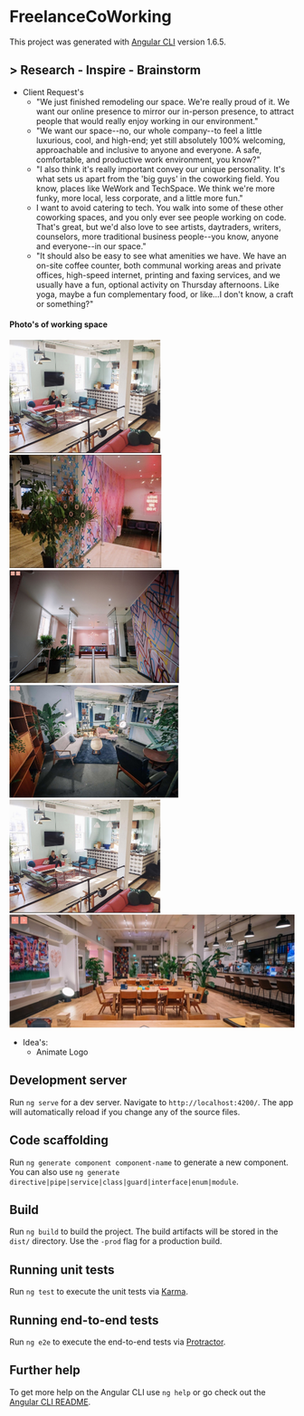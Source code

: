 # FreelanceCoWorking

This project was generated with [Angular CLI](https://github.com/angular/angular-cli) version 1.6.5.

## > Research - Inspire - Brainstorm

* Client Request's
  * "We just finished remodeling our space. We're really proud of it. We want our online presence to mirror our in-person presence, to attract people that would really enjoy working in our environment."
  * "We want our space--no, our whole company--to feel a little luxurious, cool, and high-end; yet still absolutely 100% welcoming, approachable and inclusive to anyone and everyone. A safe, comfortable, and productive work environment, you know?"
  * "I also think it's really important convey our unique personality. It's what sets us apart from the 'big guys' in the coworking field. You know, places like WeWork and TechSpace. We think we're more funky, more local, less corporate, and a little more fun."
  * I want to avoid catering to tech. You walk into some of these other coworking spaces, and you only ever see people working on code. That's great, but we'd also love to see artists, daytraders, writers, counselors, more traditional business people--you know, anyone and everyone--in our space."
  * "It should also be easy to see what amenities we have. We have an on-site coffee counter, both communal working areas and private offices, high-speed internet, printing and faxing services, and we usually have a fun, optional activity on Thursday afternoons. Like yoga, maybe a fun complementary food, or like...I don't know, a craft or something?"

####  Photo's of working space
<link rel="stylesheet"  href="https://cdnjs.cloudflare.com/ajax/libs/github-markdown-css/2.10.0/github-markdown.css">
<style>
<!-- .markdown-body {
	box-sizing: border-box;
	min-width: 200px;
	max-width: 980px;
	margin: 0 auto;
	padding: 45px;
} -->

.flex-container {
  display: flex;
}

@media (max-width: 767px) {
	.markdown-body {
		padding: 15px;
	}
}
</style>

<div class="flex-container">
<img src="/src/assets/client-photos/coffee-counter-area.jpg" height="200">
<img src="/src/assets/client-photos/front-entrance-looking-out.jpg" height="200">
<img src="/src/assets/client-photos/front-entrance.jpg" height="200">
<img src="/src/assets/client-photos/one-meeting-area.jpg" height="200">
<img src="/src/assets/client-photos/coffee-counter-area.jpg" height="200">
<img src="/src/assets/client-photos/communal-workspace.jpg" height="200">
<div>


* Idea's:
  * Animate Logo



## Development server

Run `ng serve` for a dev server. Navigate to `http://localhost:4200/`. The app will automatically reload if you change any of the source files.

## Code scaffolding

Run `ng generate component component-name` to generate a new component. You can also use `ng generate directive|pipe|service|class|guard|interface|enum|module`.

## Build

Run `ng build` to build the project. The build artifacts will be stored in the `dist/` directory. Use the `-prod` flag for a production build.

## Running unit tests

Run `ng test` to execute the unit tests via [Karma](https://karma-runner.github.io).

## Running end-to-end tests

Run `ng e2e` to execute the end-to-end tests via [Protractor](http://www.protractortest.org/).

## Further help

To get more help on the Angular CLI use `ng help` or go check out the [Angular CLI README](https://github.com/angular/angular-cli/blob/master/README.md).
